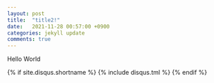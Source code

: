 ```yaml
---
layout: post
title:  "title2!"
date:   2021-11-28 00:57:00 +0900
categories: jekyll update
comments: true 
---
```


Hello World

{% if site.disqus.shortname %}
  {% include disqus.tml %}
{% endif %}